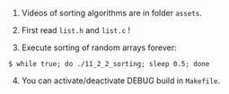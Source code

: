 1. Videos of sorting algorithms are in folder `assets`.

2. First read `list.h` and `list.c` !

3. Execute sorting of random arrays forever:

```shell
$ while true; do ./11_2_2_sorting; sleep 0.5; done
```

4. You can activate/deactivate DEBUG build in `Makefile`.
